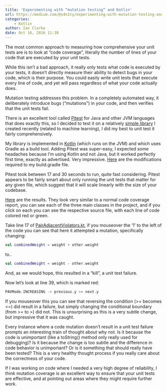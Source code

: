 ```yaml
---
title: 'Experimenting with “mutation testing” and Kotlin'
url: https://medium.com/@s4n1ty/experimenting-with-mutation-testing-and-kotlin-b515d77e85b5#.9ps78uqer
categories:
    - Kotlin
author: Ian Clarke
date: Oct 16, 2016 11:30
---
```

The most common approach to measuring how comprehensive your unit tests are is to look at “code coverage”, literally the number of lines of your code that are executed by your unit tests.

While this isn’t a bad approach, it really only tests what code is executed by your tests, it doesn’t directly measure their ability to detect bugs in your code, which is their purpose. You could easily write unit tests that execute every line of code, and yet will pass regardless of what your code actually does.

Mutation testing addresses this problem. In a completely automated way, it deliberately introduce bugs (“mutations”) in your code, and then verifies that the unit tests fail.

There is an excellent tool called [Pitest](http://pitest.org/) for Java and other JVM languages that does exactly this, so I decided to test it on a relatively [simple library](https://github.com/sanity/pairAdjacentViolators) I created recently (related to machine learning), I did my best to unit test it fairly comprehensively.

My library is implemented in [Kotlin](http://kotlinlang.org/) (which runs on the JVM) and which uses Gradle as a build tool. Adding Pitest was super-easy, I expected some headaches because I’m using Kotlin and not Java, but it worked perfectly first time, exactly as advertised. Very impressive. [Here](https://github.com/sanity/pairAdjacentViolators/commit/38abd1edfdb4389fee4a31be867dfd4c29747a36) are the modifications required to my build.gradle file.

Pitest took between 17 and 30 seconds to run, quite fast considering. Pitest appears to be fairly smart about only running the unit tests that matter for any given file, which suggest that it will scale linearly with the size of your codebase.

[Here](https://sanity.github.io/pairAdjacentViolators/pitest-example/) are the results. They look very similar to a normal code coverage report, you can see each of the three main classes in the project, and if you click on each you can see the respective source file, with each line of code colored red or green.

Take line 17 of [PairAdjacentViolators.kt](https://sanity.github.io/pairAdjacentViolators/pitest-example/PairAdjacentViolators.kt.html), if you mouseover the ‘1’ to the left of the code you can see that here it attempted a mutation, specifically changing:

```kotlin
val combinedWeight = weight + other.weight
```

to..

```kotlin
val combinedWeight = weight - other.weight
```

And, as we would hope, this resulted in a “kill”, a unit test failure.

Now let’s look at line 39, which is marked red:

```kotlin
PAVMode.INCREASING -> previous.y >= next.y
```

If you mouseover this you can see that reversing the condition (>= becomes <=) did result in a failure, but simply changing the conditional boundary (from >= to >) did not. This is unsurprising as this is a very subtle change, but impressive that it was caught.

Every instance where a code mutation doesn’t result in a unit test failure prompts an interesting train of thought about why not. Is it because the code is unimportant (like a toString() method only really used for debugging)? Is it because the change is too subtle and the difference in code behavior is unimportant? Or is it something that should really have been tested? This is a very healthy thought process if you really care about the correctness of your code.

If I was working on code where I needed a very high degree of reliability, I think mutation coverage is an excellent way to ensure that your unit tests are effective, and at pointing out areas where they might require further work.
